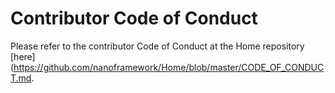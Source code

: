 # Contributor Code of Conduct

Please refer to the contributor Code of Conduct at the Home repository [here](https://github.com/nanoframework/Home/blob/master/CODE_OF_CONDUCT.md.